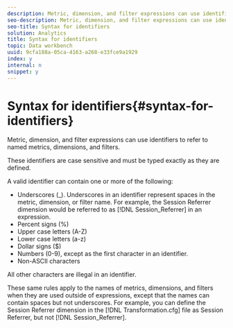```yaml
---
description: Metric, dimension, and filter expressions can use identifiers to refer to named metrics, dimensions, and filters.
seo-description: Metric, dimension, and filter expressions can use identifiers to refer to named metrics, dimensions, and filters.
seo-title: Syntax for identifiers
solution: Analytics
title: Syntax for identifiers
topic: Data workbench
uuid: 9cfa188a-05ca-4163-a268-e33fce9a1929
index: y
internal: n
snippet: y
---
```


# Syntax for identifiers{#syntax-for-identifiers}

Metric, dimension, and filter expressions can use identifiers to refer to named metrics, dimensions, and filters.

 These identifiers are case sensitive and must be typed exactly as they are defined.

A valid identifier can contain one or more of the following:

* Underscores (_). Underscores in an identifier represent spaces in the metric, dimension, or filter name. For example, the Session Referrer dimension would be referred to as [!DNL Session_Referrer] in an expression. 
* Percent signs (%) 
* Upper case letters (A-Z) 
* Lower case letters (a-z) 
* Dollar signs ($) 
* Numbers (0-9), except as the first character in an identifier. 
* Non-ASCII characters

All other characters are illegal in an identifier.

These same rules apply to the names of metrics, dimensions, and filters when they are used outside of expressions, except that the names can contain spaces but not underscores. For example, you can define the Session Referrer dimension in the [!DNL Transformation.cfg] file as Session Referrer, but not [!DNL Session_Referrer]. 
